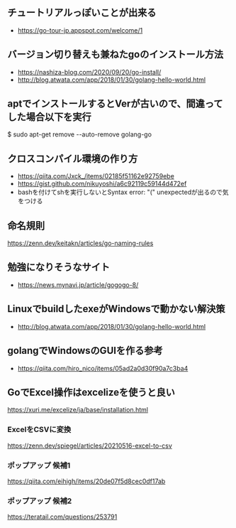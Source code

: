 ## チュートリアルっぽいことが出来る
- https://go-tour-jp.appspot.com/welcome/1

## バージョン切り替えも兼ねたgoのインストール方法
- https://nashiza-blog.com/2020/09/20/go-install/
- http://blog.atwata.com/app/2018/01/30/golang-hello-world.html

## aptでインストールするとVerが古いので、間違ってした場合以下を実行
$ sudo apt-get remove --auto-remove golang-go

## クロスコンパイル環境の作り方
- https://qiita.com/Jxck_/items/02185f51162e92759ebe
- https://gist.github.com/nikuyoshi/a6c92119c59144d472ef
- bashを付けてshを実行しないとSyntax error: "(" unexpectedが出るので気をつける

## 命名規則
https://zenn.dev/keitakn/articles/go-naming-rules

## 勉強になりそうなサイト
- https://news.mynavi.jp/article/gogogo-8/

## LinuxでbuildしたexeがWindowsで動かない解決策
- http://blog.atwata.com/app/2018/01/30/golang-hello-world.html

## golangでWindowsのGUIを作る参考
- https://qiita.com/hiro_nico/items/05ad2a0d30f90a7c3ba4

## GoでExcel操作はexcelizeを使うと良い
https://xuri.me/excelize/ja/base/installation.html

### ExcelをCSVに変換
https://zenn.dev/spiegel/articles/20210516-excel-to-csv

### ポップアップ 候補1
https://qiita.com/eihigh/items/20de07f5d8cec0df17ab

### ポップアップ 候補2
https://teratail.com/questions/253791
